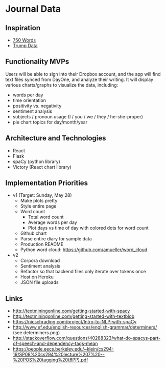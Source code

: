 # Journal Data

## Inspiration

- [750 Words][750words]
- [Trump Data][trumpdata]

[750words]: http://750words.com/
[trumpdata]: http://www.trumpdata.org/

## Functionality MVPs

Users will be able to sign into their Dropbox account, and the app will find text files synced from DayOne, and analyze their writing.  It will display various charts/graphs to visualize the data, including:

- words per day
- time orientation
- positivity vs. negativity
- sentiment analysis
- subjects / pronoun usage (I / you / we / they / he-she-proper)
- pie chart topics for day/month/year

## Architecture and Technologies

- React
- Flask
- spaCy (python library)
- Victory (React chart library)

## Implementation Priorities

- v1 (Target: Sunday, May 28)
  + Make plots pretty
  + Style entire page
  + Word count
    - Total word count
    - Average words per day
    - Plot days vs time of day with colored dots for word count
  + Github chart
  + Parse entire diary for sample data
  + Production README
  + Python word cloud: https://github.com/amueller/word_cloud
- v2
  + Corpora download
  + Sentiment analysis
  + Refactor so that backend files only iterate over tokens once
  + Host on Heroku
  + JSON file uploads

## Links
- http://textminingonline.com/getting-started-with-spacy
- http://textminingonline.com/getting-started-with-textblob
- https://nicschrading.com/project/Intro-to-NLP-with-spaCy
- http://www.ef.edu/english-resources/english-grammar/determiners/ (see determiners.png)
- http://stackoverflow.com/questions/40288323/what-do-spacys-part-of-speech-and-dependency-tags-mean
- https://people.eecs.berkeley.edu/~klein/cs294-19/SP08%20cs294%20lecture%207%20--%20POS%20tagging%20(6PP).pdf
